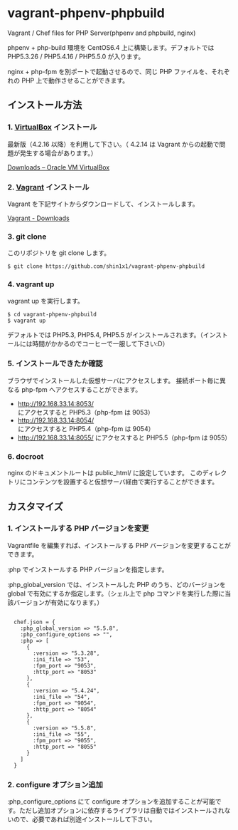 # vagrant-phpenv-phpbuild

Vagrant / Chef files for PHP Server(phpenv and phpbuild, nginx)

phpenv + php-build 環境を CentOS6.4 上に構築します。デフォルトでは PHP5.3.26 / PHP5.4.16 / PHP5.5.0 が入ります。

nginx + php-fpm を別ポートで起動させるので、同じ PHP ファイルを、それぞれの PHP 上で動作させることができます。

## インストール方法

### 1. <a href="https://www.virtualbox.org/">VirtualBox</a> インストール

  最新版（4.2.16 以降）を利用して下さい。（ 4.2.14 は Vagrant からの起動で問題が発生する場合があります。）

  <a href="https://www.virtualbox.org/wiki/Downloads">Downloads – Oracle VM VirtualBox</a>

### 2. <a href="http://www.vagrantup.com/">Vagrant</a> インストール

  Vagrant を下記サイトからダウンロードして、インストールします。

  <a href="http://downloads.vagrantup.com/">Vagrant - Downloads</a>

### 3. git clone

  このリポジトリを git clone します。
  
    $ git clone https://github.com/shin1x1/vagrant-phpenv-phpbuild

### 4. vagrant up

  vagrant up を実行します。

    $ cd vagrant-phpenv-phpbuild
    $ vagrant up

  デフォルトでは PHP5.3, PHP5.4, PHP5.5 がインストールされます。（インストールには時間がかかるのでコーヒーで一服して下さい:D）

### 5. インストールできたか確認

  ブラウザでインストールした仮想サーバにアクセスします。
  接続ポート毎に異なる php-fpm へアクセスすることができます。

  * http://192.168.33.14:8053/ にアクセスすると PHP5.3（php-fpm は 9053）
  * http://192.168.33.14:8054/ にアクセスすると PHP5.4（php-fpm は 9054）
  * http://192.168.33.14:8055/ にアクセスすると PHP5.5（php-fpm は 9055）

### 6. docroot

  nginx のドキュメントルートは public_html/ に設定しています。
  このディレクトリにコンテンツを設置すると仮想サーバ経由で実行することができます。

## カスタマイズ

### 1. インストールする PHP バージョンを変更

  Vagrantfile を編集すれば、インストールする PHP バージョンを変更することができます。
 
  :php でインストールする PHP バージョンを指定します。
  
  :php_global_version では、インストールした PHP のうち、どのバージョンを global で有効にするか指定します。（シェル上で php コマンドを実行した際に当該バージョンが有効になります。）

  ```

    chef.json = {
      :php_global_version => "5.5.8",
      :php_configure_options => "",
      :php => [
        {
          :version => "5.3.28",
          :ini_file => "53",
          :fpm_port => "9053",
          :http_port => "8053"
        },
        {
          :version => "5.4.24",
          :ini_file => "54",
          :fpm_port => "9054",
          :http_port => "8054"
        },
        {
          :version => "5.5.8",
          :ini_file => "55",
          :fpm_port => "9055",
          :http_port => "8055"
        }
      ]
    }

  ```

### 2. configure オプション追加

  :php_configure_options にて configure オプションを追加することが可能です。ただし追加オプションに依存するライブラリは自動ではインストールされないので、必要であれば別途インストールして下さい。

